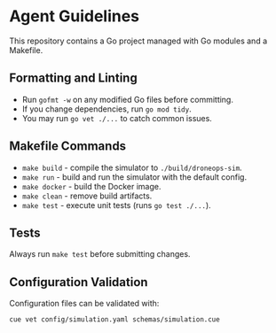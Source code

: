 # Agent Guidelines

This repository contains a Go project managed with Go modules and a Makefile.

## Formatting and Linting
- Run `gofmt -w` on any modified Go files before committing.
- If you change dependencies, run `go mod tidy`.
- You may run `go vet ./...` to catch common issues.

## Makefile Commands
- `make build` - compile the simulator to `./build/droneops-sim`.
- `make run` - build and run the simulator with the default config.
- `make docker` - build the Docker image.
- `make clean` - remove build artifacts.
- `make test` - execute unit tests (runs `go test ./...`).

## Tests
Always run `make test` before submitting changes.

## Configuration Validation
Configuration files can be validated with:

```bash
cue vet config/simulation.yaml schemas/simulation.cue
```

